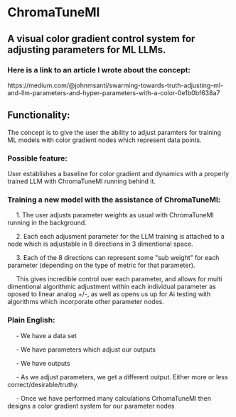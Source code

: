 # **ChromaTuneMl**
## A visual color gradient control system for adjusting parameters for ML LLMs.
### Here is a link to an article I wrote about the concept:<br>
<p> https://medium.com/@johnmsanti/swarming-towards-truth-adjusting-ml-and-llm-parameters-and-hyper-parameters-with-a-color-0e1b0bf638a7 </p>

## Functionality:
<p>The concept is to give the user the ability to adjust paramters for training ML models with 
  color gradient nodes which represent data points.</p>

### Possible feature:
<p>User establishes a baseline for color gradient and dynamics with a properly trained LLM
  with ChromaTuneMl running behind it.</p>

### Training a new model with the assistance of ChromaTuneMl:
<p>&nbsp;&nbsp;&nbsp;&nbsp;&nbsp;1. The user adjusts parameter weights as usual with
  ChromaTuneMl running in the background.</p>
<p>&nbsp;&nbsp;&nbsp;&nbsp;&nbsp;2. Each each adjusment parameter for the LLM training
  is attached to a node which is adjustable in 8 directions in 3 dimentional space.</p>
<p>&nbsp;&nbsp;&nbsp;&nbsp;&nbsp;3. Each of the 8 directions can represent some "sub weight"
  for each parameter (depending on the type of metric for that parameter).</p>
<p><p>&nbsp;&nbsp;&nbsp;&nbsp;&nbsp;This gives incredible control over each parameter, 
  and allows for multi dimentional algorithmic adjustment within each individual parameter 
  as oposed to linear analog +/-, as well as opens us up for Ai testing with algorithms
  which incorporate other parameter nodes.</p>

### Plain English:
<p>&nbsp;&nbsp;&nbsp;&nbsp;&nbsp;- We have a data set</p>
<p>&nbsp;&nbsp;&nbsp;&nbsp;&nbsp;- We have parameters which adjust our outputs</p>
<p>&nbsp;&nbsp;&nbsp;&nbsp;&nbsp;- We have outputs</p>
<p>&nbsp;&nbsp;&nbsp;&nbsp;&nbsp;- As we adjust parameters, we get a different output.
  Either more or less correct/desirable/truthy.</p>
<p>&nbsp;&nbsp;&nbsp;&nbsp;&nbsp;- Once we have performed many calculations CrhomaTuneMl 
  then designs a color gradient system for our parameter nodes</p>
